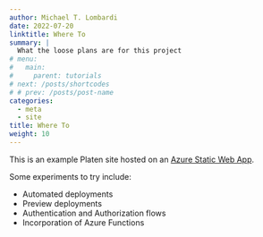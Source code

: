 ```yaml
---
author: Michael T. Lombardi
date: 2022-07-20
linktitle: Where To
summary: |
  What the loose plans are for this project
# menu:
#   main:
#     parent: tutorials
# next: /posts/shortcodes
# # prev: /posts/post-name
categories:
  - meta
  - site
title: Where To
weight: 10
---
```


This is an example Platen site hosted on an [Azure Static Web App][az-swa].

Some experiments to try include:

- Automated deployments
- Preview deployments
- Authentication and Authorization flows
- Incorporation of Azure Functions

<!-- Reference Links -->
[az-swa]: https://docs.microsoft.com/azure/static-web-apps
